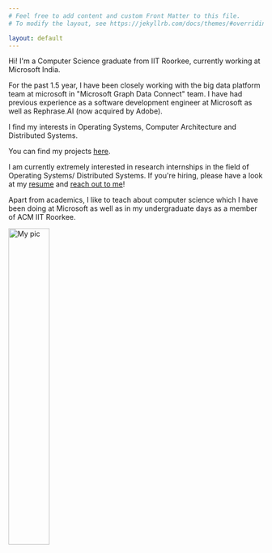```yaml
---
# Feel free to add content and custom Front Matter to this file.
# To modify the layout, see https://jekyllrb.com/docs/themes/#overriding-theme-defaults

layout: default
---
```


Hi!
I'm a Computer Science graduate from IIT Roorkee, currently working at Microsoft India.

For the past 1.5 year, I have been closely working with the big data platform team at microsoft in "Microsoft Graph Data Connect" team.
I have had previous experience as a software development engineer at Microsoft as well as Rephrase.AI (now acquired by Adobe).

 
I find my interests in Operating Systems, Computer Architecture and Distributed Systems.

You can find my projects <a href="{{site.baseurl}}/projects/"> here</a>.

I am currently extremely interested in research internships in the field of Operating Systems/ Distributed Systems. If you're hiring, please have a look at my <a href="{{site.baseurl}}/resume.pdf">resume</a> and <a href="mailto:rishichordia@microsoft.com">reach out to me</a>!

Apart from academics, I like to teach about computer science which I have been doing at Microsoft as well as in my undergraduate days as a member of ACM IIT Roorkee.

<img width="40%" border-radius="50%" src="{{site.baseurl}}/assets/me.jpg" alt="My pic">
